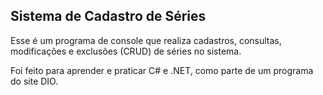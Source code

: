## Sistema de Cadastro de Séries

Esse é um programa de console que realiza cadastros, consultas, modificações e exclusões (CRUD) de séries no sistema.

Foi feito para aprender e praticar C# e .NET, como parte de um programa do site DIO.
